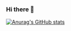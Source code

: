 ### Hi there 👋
[![Anurag's GitHub stats](https://github-readme-stats.vercel.app/api?username=jtrhodes&theme=radical&show_icons=true)](https://github.com/anuraghazra/github-readme-stats&show_icons=true)


<!--
**jtrhodes/jtrhodes** is a ✨ _special_ ✨ repository because its `README.md` (this file) appears on your GitHub profile.

Here are some ideas to get you started:
- 🔭 I’m currently working on ...
- 🌱 I’m currently learning ...
- 👯 I’m looking to collaborate on ...
- 🤔 I’m looking for help with ...
- 💬 Ask me about ...
- 📫 How to reach me: ...
- 😄 Pronouns: ...
- ⚡ Fun fact: ...
-->
